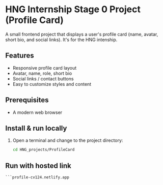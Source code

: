 # HNG Internship Stage 0 Project (Profile Card)

A small frontend project that displays a user's profile card (name, avatar, short bio, and social links). It's for the HNG intenship.

## Features
- Responsive profile card layout
- Avatar, name, role, short bio
- Social links / contact buttons
- Easy to customize styles and content

## Prerequisites
- A modern web browser

## Install & run locally

1. Open a terminal and change to the project directory:
   ```sh
   cd HNG_projects/ProfileCard

## Run with hosted link
    ```profile-cv124.netlify.app